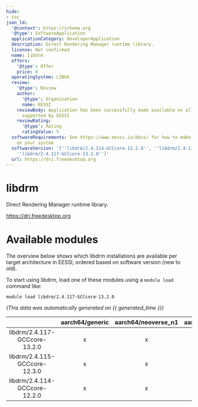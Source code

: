 ```yaml
---
hide:
- toc
json_ld:
  '@context': https://schema.org
  '@type': SoftwareApplication
  applicationCategory: DeveloperApplication
  description: Direct Rendering Manager runtime library.
  license: Not confirmed
  name: libdrm
  offers:
    '@type': Offer
    price: 0
  operatingSystem: LINUX
  review:
    '@type': Review
    author:
      '@type': Organization
      name: EESSI
    reviewBody: Application has been successfully made available on all architectures
      supported by EESSI
    reviewRating:
      '@type': Rating
      ratingValue: 5
  softwareRequirements: See https://www.eessi.io/docs/ for how to make EESSI available
    on your system
  softwareVersion: '[''libdrm/2.4.114-GCCcore-12.2.0'', ''libdrm/2.4.115-GCCcore-12.3.0'',
    ''libdrm/2.4.117-GCCcore-13.2.0'']'
  url: https://dri.freedesktop.org
---
```


libdrm
======


Direct Rendering Manager runtime library.

https://dri.freedesktop.org
# Available modules


The overview below shows which libdrm installations are available per target architecture in EESSI, ordered based on software version (new to old).

To start using libdrm, load one of these modules using a `module load` command like:

```shell
module load libdrm/2.4.117-GCCcore-13.2.0
```

*(This data was automatically generated on {{ generated_time }})*  

| |aarch64/generic|aarch64/neoverse_n1|aarch64/neoverse_v1|x86_64/generic|x86_64/amd/zen2|x86_64/amd/zen3|x86_64/amd/zen4|x86_64/intel/haswell|x86_64/intel/sapphirerapids|x86_64/intel/skylake_avx512|
| :---: | :---: | :---: | :---: | :---: | :---: | :---: | :---: | :---: | :---: | :---: |
|libdrm/2.4.117-GCCcore-13.2.0|x|x|x|x|x|x|x|x|-|x|
|libdrm/2.4.115-GCCcore-12.3.0|x|x|x|x|x|x|x|x|-|x|
|libdrm/2.4.114-GCCcore-12.2.0|x|x|x|x|x|x|x|x|-|x|
